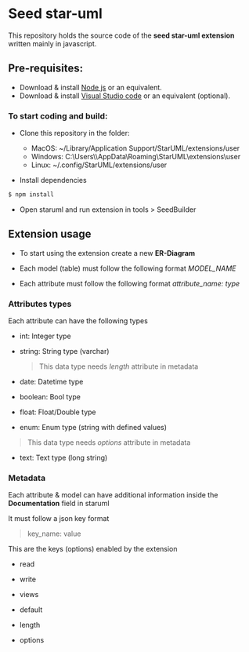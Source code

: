 # Seed star-uml

This repository holds the source code of the **seed star-uml extension** written mainly in javascript.

## Pre-requisites:

-   Download & install [Node js](https://nodejs.org/en/download/) or an equivalent.
-   Download & install [Visual Studio code](https://code.visualstudio.com/) or an equivalent (optional).

### To start coding and build:

-   Clone this repository in the folder:

    -   MacOS: ~/Library/Application Support/StarUML/extensions/user
    -   Windows: C:\\Users\\\AppData\\Roaming\\StarUML\\extensions\\user
    -   Linux: ~/.config/StarUML/extensions/user 

-   Install dependencies

```bash
$ npm install
```

-   Open staruml and run extension in tools > SeedBuilder

## Extension usage

-   To start using the extension create a new **ER-Diagram**

-   Each model (table) must follow the following format *MODEL_NAME*

-   Each attribute must follow the following format *attribute_name: type*

### Attributes types

Each attribute can have the following types

-   int: Integer type

-   string: String type (varchar)

    >  This data type needs *length* attribute in metadata

-   date: Datetime type

-   boolean: Bool type

-   float: Float/Double type

-   enum: Enum type (string with defined values)

>  This data type needs *options* attribute in metadata

-   text: Text type (long string)

### Metadata

Each attribute & model can have additional information inside the **Documentation** field in staruml

It must follow a json key format

> key_name: value

This are the keys (options) enabled by the extension

-   read

-   write

-   views

-   default

-   length

-   options